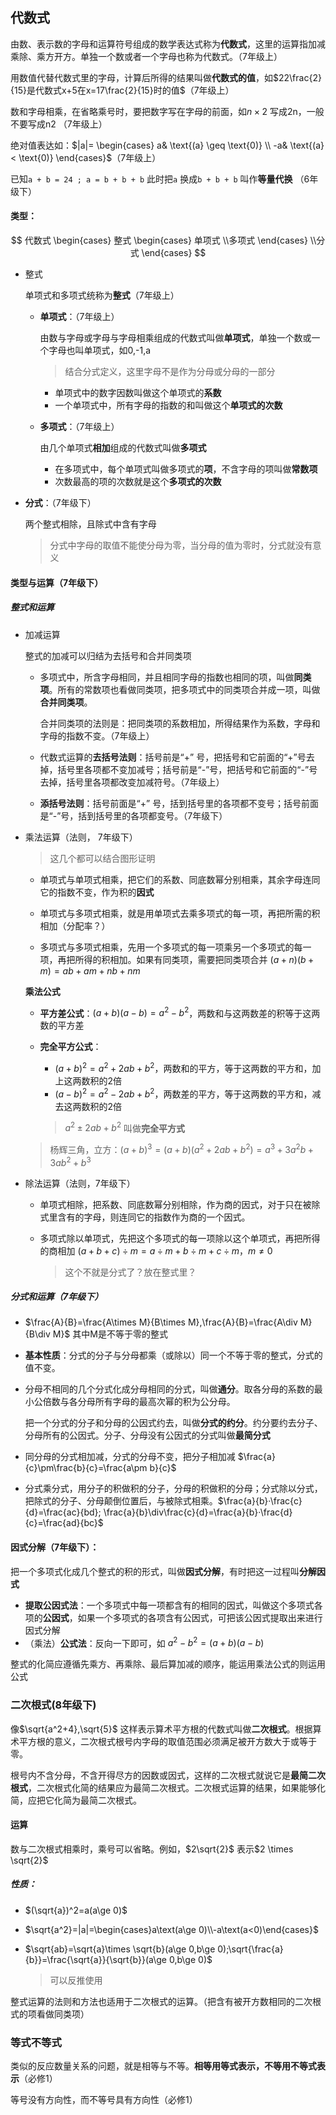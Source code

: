 ## 代数式

由数、表示数的字母和运算符号组成的数学表达式称为**代数式**，这里的运算指加减乘除、乘方开方。单独一个数或者一个字母也称为代数式。（7年级上）

用数值代替代数式里的字母，计算后所得的结果叫做**代数式的值**，如$22\frac{2}{15}是代数式x+5在x=17\frac{2}{15}时的值$（7年级上）



数和字母相乘，在省略乘号时，要把数字写在字母的前面，如$n\times2$ 写成2n，一般不要写成n2  （7年级上）

绝对值表达如：$|a|= 
\begin{cases}
a& \text{(a} \geq \text{0)}
\\ -a& \text{(a} < \text{0)}
\end{cases}$（7年级上）


已知`a + b = 24 ; a = b + b + b` 此时把`a` 换成`b + b + b` 叫作**等量代换** （6年级下）

#### 类型：

$$
代数式 
\begin{cases}
整式
\begin{cases}
单项式
\\多项式
\end{cases}
\\分式
\end{cases}
$$

- 整式

    单项式和多项式统称为**整式**（7年级上）

    - **单项式**：（7年级上）

      由数与字母或字母与字母相乘组成的代数式叫做**单项式**，单独一个数或一个字母也叫单项式，如0,-1,a

      > 结合分式定义，这里字母不是作为分母或分母的一部分

      - 单项式中的数字因数叫做这个单项式的**系数**
      - 一个单项式中，所有字母的指数的和叫做这个**单项式的次数**

    - **多项式**：（7年级上）

      由几个单项式**相加**组成的代数式叫做**多项式**

      - 在多项式中，每个单项式叫做多项式的**项**，不含字母的项叫做**常数项**
      - 次数最高的项的次数就是这个**多项式的次数**

- **分式**：（7年级下）

    两个整式相除，且除式中含有字母  

    > 分式中字母的取值不能使分母为零，当分母的值为零时，分式就没有意义

#### 类型与运算（7年级下）

##### 整式和运算

- 加减运算

    整式的加减可以归结为去括号和合并同类项

    - 多项式中，所含字母相同，并且相同字母的指数也相同的项，叫做**同类项**。所有的常数项也看做同类项，把多项式中的同类项合并成一项，叫做**合并同类项**。

        合并同类项的法则是：把同类项的系数相加，所得结果作为系数，字母和字母的指数不变。（7年级上）

    - 代数式运算的**去括号法则**：括号前是“+” 号，把括号和它前面的“+”号去掉，括号里各项都不变加减号；括号前是“-”号，把括号和它前面的“-”号去掉，括号里各项都改变加减符号。（7年级上）

    - **添括号法则**：括号前面是“+” 号，括到括号里的各项都不变号；括号前面是“-”号，括到括号里的各项都变号。（7年级下）

- 乘法运算（法则， 7年级下）

    > 这几个都可以结合图形证明

    - 单项式与单项式相乘，把它们的系数、同底数幂分别相乘，其余字母连同它的指数不变，作为积的**因式**

    - 单项式与多项式相乘，就是用单项式去乘多项式的每一项，再把所需的积相加（分配率？）

    - 多项式与多项式相乘，先用一个多项式的每一项乘另一个多项式的每一项，再把所得的积相加。如果有同类项，需要把同类项合并 $(a+n)(b+m)=ab+am+nb+nm$ 

    **乘法公式**

    - **平方差公式**：$(a+b)(a-b)=a^2-b^2$，两数和与这两数差的积等于这两数的平方差

    - **完全平方公式**：
        - $(a+b)^2=a^2+2ab+b^2$，两数和的平方，等于这两数的平方和，加上这两数积的2倍  
        - $(a-b)^2=a^2-2ab+b^2$，两数差的平方，等于这两数的平方和，减去这两数积的2倍  
        
        > $a^2\pm2ab+b^2$ 叫做**完全平方式**

    > 杨辉三角，立方：$(a+b)^3=(a+b)(a^2+2ab+b^2)=a^3+3a^2b+3ab^2+b^3$

- 除法运算（法则，7年级下）

    - 单项式相除，把系数、同底数幂分别相除，作为商的因式，对于只在被除式里含有的字母，则连同它的指数作为商的一个因式。

    - 多项式除以单项式，先把这个多项式的每一项除以这个单项式，再把所得的商相加 $(a+b+c)\div m=a\div m + b\div m + c\div m，m\ne 0$
    
        > 这个不就是分式了？放在整式里？

##### 分式和运算（7年级下）

- $\frac{A}{B}=\frac{A\times M}{B\times M},\frac{A}{B}=\frac{A\div M}{B\div M}$ 其中M是不等于零的整式

- **基本性质**：分式的分子与分母都乘（或除以）同一个不等于零的整式，分式的值不变。

- 分母不相同的几个分式化成分母相同的分式，叫做**通分**。取各分母的系数的最小公倍数与各分母所有字母的最高次幂的积为公分母。

    把一个分式的分子和分母的公因式约去，叫做**分式的约分**。约分要约去分子、分母所有的公因式。分子、分母没有公因式的分式叫做**最简分式**

- 同分母的分式相加减，分式的分母不变，把分子相加减 $\frac{a}{c}\pm\frac{b}{c}=\frac{a\pm b}{c}$

- 分式乘分式，用分子的积做积的分子，分母的积做积的分母；分式除以分式，把除式的分子、分母颠倒位置后，与被除式相乘。$\frac{a}{b}·\frac{c}{d}=\frac{ac}{bd}; \frac{a}{b}\div\frac{c}{d}=\frac{a}{b}·\frac{d}{c}=\frac{ad}{bc}$

#### 因式分解（7年级下）：

把一个多项式化成几个整式的积的形式，叫做**因式分解**，有时把这一过程叫**分解因式**

- **提取公因式法**：一个多项式中每一项都含有的相同的因式，叫做这个多项式各项的**公因式**，如果一个多项式的各项含有公因式，可把该公因式提取出来进行因式分解
- （乘法）**公式法**：反向一下即可，如 $a^2-b^2 = (a+b)(a-b)$

整式的化简应遵循先乘方、再乘除、最后算加减的顺序，能运用乘法公式的则运用公式



### 二次根式(8年级下)

像$\sqrt{a^2+4},\sqrt{5}$ 这样表示算术平方根的代数式叫做**二次根式**。根据算术平方根的意义，二次根式根号内字母的取值范围必须满足被开方数大于或等于零。

根号内不含分母，不含开得尽方的因数或因式，这样的二次根式就说它是**最简二次根式**，二次根式化简的结果应为最简二次根式。二次根式运算的结果，如果能够化简，应把它化简为最简二次根式。

#### 运算

数与二次根式相乘时，乘号可以省略。例如，$2\sqrt{2}$ 表示$2 \times \sqrt{2}$

##### 性质：

- $(\sqrt{a})^2=a(a\ge 0)$

- $\sqrt{a^2}=|a|=\begin{cases}a\text(a\ge 0)\\-a\text(a<0)\end{cases}$

- $\sqrt{ab}=\sqrt{a}\times \sqrt{b}(a\ge 0,b\ge 0);\sqrt{\frac{a}{b}}=\frac{\sqrt{a}}{\sqrt{b}}(a\ge 0,b\ge 0)$

  > 可以反推使用

整式运算的法则和方法也适用于二次根式的运算。（把含有被开方数相同的二次根式的项看做同类项）



### 等式不等式

类似的反应数量关系的问题，就是相等与不等。**相等用等式表示，不等用不等式表示**（必修1）

等号没有方向性，而不等号具有方向性（必修1）




